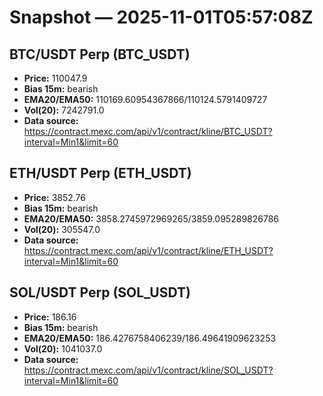 # Snapshot — 2025-11-01T05:57:08Z

## BTC/USDT Perp (BTC_USDT)
- **Price:** 110047.9
- **Bias 15m:** bearish
- **EMA20/EMA50:** 110169.60954367866/110124.5791409727
- **Vol(20):** 7242791.0
- **Data source:** https://contract.mexc.com/api/v1/contract/kline/BTC_USDT?interval=Min1&limit=60

## ETH/USDT Perp (ETH_USDT)
- **Price:** 3852.76
- **Bias 15m:** bearish
- **EMA20/EMA50:** 3858.2745972969265/3859.095289826786
- **Vol(20):** 305547.0
- **Data source:** https://contract.mexc.com/api/v1/contract/kline/ETH_USDT?interval=Min1&limit=60

## SOL/USDT Perp (SOL_USDT)
- **Price:** 186.16
- **Bias 15m:** bearish
- **EMA20/EMA50:** 186.4276758406239/186.49641909623253
- **Vol(20):** 1041037.0
- **Data source:** https://contract.mexc.com/api/v1/contract/kline/SOL_USDT?interval=Min1&limit=60
